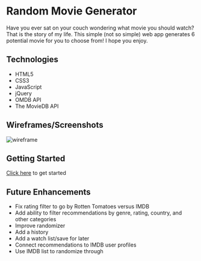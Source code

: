 # Random Movie Generator

Have you ever sat on your couch wondering what movie you should watch? That is the story of my life. This simple (not so simple) web app generates 6 potential movie for you to choose from! I hope you enjoy.

## Technologies
- HTML5
- CSS3
- JavaScript
- jQuery
- OMDB API
- The MovieDB API

## Wireframes/Screenshots
![wireframe](https://i.imgur.com/EeRqafb.png)

## Getting Started
[Click here](https://ferguimara.github.io/random-movie-generator/) to get started

## Future Enhancements
- Fix rating filter to go by Rotten Tomatoes versus IMDB
- Add ability to filter recommendations by genre, rating, country, and other categories
- Improve randomizer
- Add a history
- Add a watch list/save for later
- Connect recommendations to IMDB user profiles
- Use IMDB list to randomize through